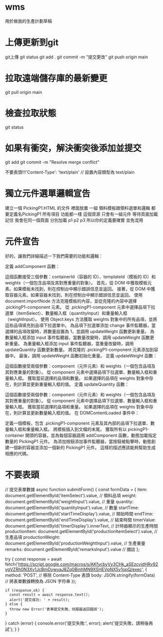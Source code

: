 # wms
用於做我的生產計劃草稿

# 上傳更新到git

git上傳 
git status
git add .
git commit -m "提交更改"
git push origin main




# 拉取遠端儲存庫的最新變更
git pull origin main

# 檢查拉取狀態
git status

# 如果有衝突，解決衝突後添加並提交
git add <conflicted-file>
git commit -m "Resolve merge conflict"

不要表頭!!!'Content-Type': 'text/plain'  // 設置內容類型為 text/plain

# 獨立元件選單邏輯宣告
建立一個 PickingP1.HTML 的文件 裡面放置 一組 領料模板跟領料選單和邏輯 都要定義名PickingP1 所有項目 功能都一樣 這個資源 只會有一組元件 等待頁面加載 記住 我會在同一個頁面 分別加載 p1 p2 p3 所以你的定義要確實 並免混用

# 元件宣告
好的，讓我們詳細描述一下我們需要的功能和邏輯：

定義 addComponent 函數：

這個函數接受三個參數：containerId（容器的 ID）、templateId（模板的 ID）和 weights（一個包含品項及其對應重量的對象）。
首先，從 DOM 中獲取模板元素。如果模板未找到，則在控制台中顯示錯誤信息並返回。
接著，從 DOM 中獲取容器元素。如果容器未找到，則在控制台中顯示錯誤信息並返回。
使用 document.importNode 方法克隆模板的內容，並從克隆的內容中選擇 .pickingP1-component 元素。
從 .pickingP1-component 元素中選擇品項下拉選單（itemSelect）、數量輸入框（quantityInput）和重量輸入框（weightInput）。
使用 Object.keys 方法獲取 weights 對象中的所有品項，並將這些品項填充到品項下拉選單中。
為品項下拉選單添加 change 事件監聽器，當選擇的品項改變時，將數量設置為 1，並調用 updateWeight 函數更新重量。
為數量輸入框添加 input 事件監聽器，當數量改變時，調用 updateWeight 函數更新重量。
為重量輸入框添加 input 事件監聽器，當重量改變時，調用 updateQuantity 函數更新數量。
將克隆的 .pickingP1-component 元素添加到容器中。
最後，調用 updateWeight 函數初始化重量。
定義 updateWeight 函數：

這個函數接受兩個參數：component（元件元素）和 weights（一個包含品項及其對應重量的對象）。
從 component 元素中選擇品項下拉選單、數量輸入框和重量輸入框。
獲取當前選擇的品項和數量。
如果選擇的品項在 weights 對象中存在，則計算並更新重量輸入框的值。
定義 updateQuantity 函數：

這個函數接受兩個參數：component（元件元素）和 weights（一個包含品項及其對應重量的對象）。
從 component 元素中選擇品項下拉選單、數量輸入框和重量輸入框。
獲取當前選擇的品項和重量。
如果選擇的品項在 weights 對象中存在，則計算並更新數量輸入框的值。
在 DOMContentLoaded 事件中：

定義一個模板，包含 .pickingP1-component 元素及其內部的品項下拉選單、數量輸入框和重量輸入框。
將模板插入到文檔的末尾。
獲取所有以 pickingP1-container 開頭的容器，並為每個容器調用 addComponent 函數，動態加載指定數量的 PickingP1 元件。
為添加按鈕添加事件監聽器，當按鈕被點擊時，動態創建一個新的容器並添加一個新的 PickingP1 元件。
這樣的描述應該能夠幫助生成相應的代碼。

# 不要表頭

// 提交表單數據
async function submitForm() {
  const formData = {
    item: document.getElementById('itemSelect').value,  // 領料品項
    weight: document.getElementById('weightInput').value,  // 重量
    quantity: document.getElementById('quantityInput').value,  // 數量
    startTime: document.getElementById('startTimeDisplay').value,  // 開始時間
    endTime: document.getElementById('endTimeDisplay').value,  // 結束時間
    timerValue: document.getElementById('timerDisplay').innerText,  // 計時器顯示的生產時間
    productionItem: document.getElementById('productionItemSelect').value,  // 生產品項
    productionWeight: document.getElementById('productionWeightInput').value,  // 生產重量
    remarks: document.getElementById('remarksInput').value  // 備註
  };

  try {
    const response = await fetch('https://script.google.com/macros/s/AKfycbyVy3CHk_aSEzcvidHRv92vgVZRh0N3Xv1JcBmDywyaJ8Zq0BinhMN9XSHEVpNX5y1opQ/exec', {
      method: 'POST',
      // 移除 Content-Type 表頭
      body: JSON.stringify(formData)  // 將表單數據轉換為 JSON 字符串
    });

    if (response.ok) {
      const result = await response.text();
      alert('提交成功: ' + result);
    } else {
      throw new Error('表單提交失敗，伺服器返回錯誤');
    }
  } catch (error) {
    console.error('提交失敗:', error);
    alert('提交失敗，請稍後再試');
  }
}